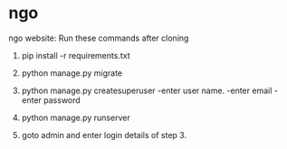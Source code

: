 # ngo
ngo website:
Run these commands after cloning

1. pip install -r requirements.txt

2. python manage.py migrate

3. python manage.py createsuperuser
      -enter user name.
      -enter email
      -enter password

4. python manage.py  runserver

5. goto admin and enter login details of step 3.

